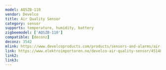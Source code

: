 ```yaml
---
model: AQSZB-110
vendor: Develco
title: Air Quality Sensor
category: sensor
supports: temperature, humidity, battery
zigbeemodel: ['AQSZB-110']
compatible: [deconz]
deconz: 3542
mlink: https://www.develcoproducts.com/products/sensors-and-alarms/air-quality-sensor/
link: https://www.elektroimportoren.no/develco-air-quality-sensor/4514806/Product.html
link2: 
link3: 
---
```


